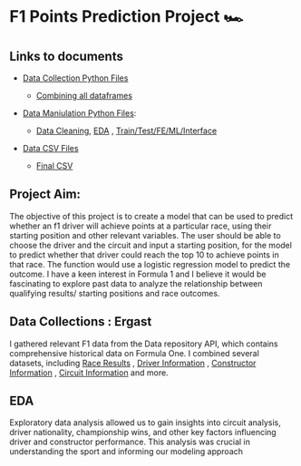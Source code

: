 # F1 Points Prediction Project 🏎️ 

## Links to documents
* [Data Collection Python Files](https://github.com/nat13lla/Capstone/tree/main/datacollection)
  * [Combining all dataframes](https://github.com/nat13lla/Capstone/blob/main/datacollection/Capstone_combining_dataframes.ipynb)

* [Data Maniulation Python Files](https://github.com/nat13lla/Capstone/tree/main/datamanipulation): 
  * [Data Cleaning](https://github.com/nat13lla/Capstone/blob/main/datamanipulation/Data_Cleaning.ipynb), [EDA](https://github.com/nat13lla/Capstone/blob/main/datamanipulation/EDA.ipynb) , [Train/Test/FE/ML/Interface](https://github.com/nat13lla/Capstone/blob/main/datamanipulation/TrainTest_Split_FE.ipynb)

* [Data CSV Files](https://github.com/nat13lla/Capstone/tree/main/data_files)
  * [Final CSV](https://github.com/nat13lla/Capstone/blob/main/data_files/ordered_data.csv)


## Project Aim:
The objective of this project is to create a model that can be used to predict whether an f1 driver will achieve points at a particular race, using their starting position and other relevant variables. The user should be able to choose the driver and the circuit and input a starting position, for the model to predict whether that driver could reach the top 10 to achieve points in that race. The function would use a logistic regression model to predict the outcome. I have a keen interest in Formula 1 and I believe it would be fascinating to explore past data to analyze the relationship between qualifying results/ starting positions and race outcomes.


## Data Collections : Ergast
I gathered relevant F1 data from the Data repository API, which contains comprehensive historical data on Formula One. I combined several datasets, including [Race Results](http://ergast.com/mrd/methods/results/) , [Driver Information](http://ergast.com/mrd/methods/drivers/) , [Constructor Information](http://ergast.com/mrd/methods/constructors/) , [Circuit Information](http://ergast.com/mrd/methods/circuits/) and more.



## EDA
Exploratory data analysis allowed us to gain insights into circuit analysis, driver nationality, championship wins, and other key factors influencing driver and constructor performance. This analysis was crucial in understanding the sport and informing our modeling approach
